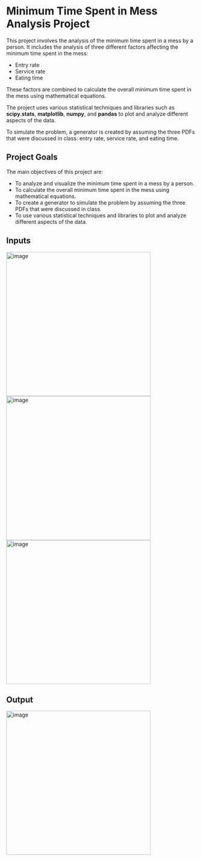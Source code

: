 # Minimum Time Spent in Mess Analysis Project

This project involves the analysis of the minimum time spent in a mess by a person. It includes the analysis of three different factors affecting the minimum time spent in the mess: 

- Entry rate
- Service rate
- Eating time

These factors are combined to calculate the overall minimum time spent in the mess using mathematical equations.

The project uses various statistical techniques and libraries such as **scipy.stats**, **matplotlib**, **numpy**, and **pandas** to plot and analyze different aspects of the data.

To simulate the problem, a generator is created by assuming the three PDFs that were discussed in class: entry rate, service rate, and eating time.

## Project Goals

The main objectives of this project are:

- To analyze and visualize the minimum time spent in a mess by a person.
- To calculate the overall minimum time spent in the mess using mathematical equations.
- To create a generator to simulate the problem by assuming the three PDFs that were discussed in class.
- To use various statistical techniques and libraries to plot and analyze different aspects of the data.

## Inputs 
<img width="383" alt="image" src="https://user-images.githubusercontent.com/117291117/228684606-7f34a01d-2fa6-4cf1-b66b-0687895ca5bc.png">
<img width="383" alt="image" src="https://user-images.githubusercontent.com/117291117/228684653-714f35c4-bb68-47f0-af58-00dcd24e13f0.png">
<img width="383" alt="image" src="https://user-images.githubusercontent.com/117291117/228684719-d50f0072-3fb5-47e2-bc72-4480ff602d79.png">

## Output
<img width="383" alt="image" src="https://user-images.githubusercontent.com/117291117/228684766-ff7d69fe-2d2f-447f-a129-f46e21c62cb6.png">


